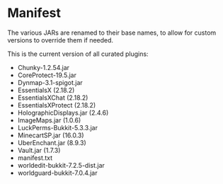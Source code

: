 # Manifest

The various JARs are renamed to their base names, to allow for custom versions to override them if needed.

This is the current version of all curated plugins:

* Chunky-1.2.54.jar
* CoreProtect-19.5.jar
* Dynmap-3.1-spigot.jar
* EssentialsX (2.18.2)
* EssentialsXChat (2.18.2)
* EssentialsXProtect (2.18.2)
* HolographicDisplays.jar (2.4.6)
* ImageMaps.jar (1.0.6)
* LuckPerms-Bukkit-5.3.3.jar
* MinecartSP.jar (16.0.3)
* UberEnchant.jar (8.9.3)
* Vault.jar (1.7.3)
* manifest.txt
* worldedit-bukkit-7.2.5-dist.jar
* worldguard-bukkit-7.0.4.jar
